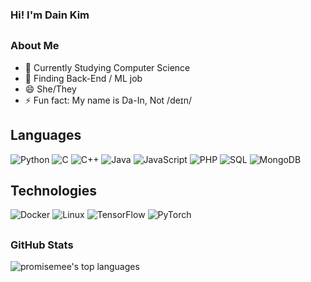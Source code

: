 ### Hi! I'm Dain Kim

## <h3 align="left">About Me</h3>

- 🔭 Currently Studying Computer Science
- 🤔 Finding Back-End / ML job
- 😄 She/They
- ⚡ Fun fact: My name is  Da-In, Not /deɪn/


## Languages

![Python](https://img.shields.io/badge/-Python-000?&logo=Python)
![C](https://img.shields.io/badge/-C-000?&logo=C)
![C++](https://img.shields.io/badge/-C++-000?&logo=c%2b%2b&logoColor=00599C)
![Java](https://img.shields.io/badge/-Java-000?&logo=Java&logoColor=007396)
![JavaScript](https://img.shields.io/badge/-JavaScript-000?&logo=JavaScript)
![PHP](https://img.shields.io/badge/-PHP-000?&logo=PHP)
![SQL](https://img.shields.io/badge/-SQL-000?&logo=MySQL)
![MongoDB](https://img.shields.io/badge/-MongoDB-000?&logo=MongoDB)

## Technologies

![Docker](https://img.shields.io/badge/-Docker-000?&logo=Docker)
![Linux](https://img.shields.io/badge/-Linux-000?&logo=Linux)
![TensorFlow](https://img.shields.io/badge/-TensorFlow-000?&logo=TensorFlow)
![PyTorch](https://img.shields.io/badge/-PyTorch-000?&logo=PyTorch)

## <h3 align="left">GitHub Stats</h3>

![promisemee's top languages](https://github-readme-stats.vercel.app/api/top-langs/?username=promisemee&layout=compact&show_icons=true&langs_count=10&card_width=800)

<!--
**promisemee/promisemee** is a ✨ _special_ ✨ repository because its `README.md` (this file) appears on your GitHub profile.

Here are some ideas to get you started:

- 🔭 I’m currently working on ...
- 🌱 I’m currently learning ...
- 👯 I’m looking to collaborate on ...
- 🤔 I’m looking for help with ...
- 💬 Ask me about ...
- 📫 How to reach me: ...
- 😄 Pronouns: ...
- ⚡ Fun fact: ...
-->
